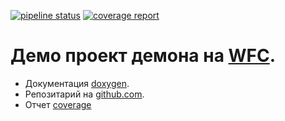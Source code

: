 [![pipeline status](http://github.lan/cpp/demod/badges/wip-devel/pipeline.svg)](http://gitlab7.lan/cpp/demod/commits/wip-devel)
[![coverage report](http://gitlab7.lan/cpp/demod/badges/wip-devel/coverage.svg)](http://gitlab7.lan/cpp/demod/commits/wip-devel)

# Демо проект демона на [WFC](https://github.com/mambaru/wfcroot). 

* Документация [doxygen](https://mambaru.github.io/demod/index.html).
* Репозитарий на [github.com](https://github.com/mambaru/demod).
* Отчет [coverage](https://mambaru.github.io/demod/cov-report/index.html)
